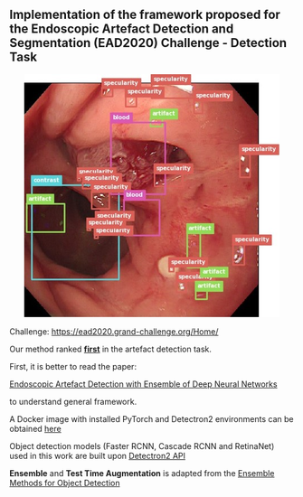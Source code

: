## Implementation of the framework proposed for the Endoscopic Artefact Detection and Segmentation (EAD2020) Challenge - Detection Task

<p align="center">
  <img src="https://github.com/GorkemP/Endoscopic-Artefact-Detection/blob/master/images/EAD2020_frameOnly_01111.jpg">
</p>

Challenge: https://ead2020.grand-challenge.org/Home/

Our method ranked [**first**](https://ead2020.grand-challenge.org/evaluation/results/) in the artefact detection task.

First, it is better to read the paper: 

[Endoscopic Artefact Detection with Ensemble of Deep Neural Networks](http://ceur-ws.org/Vol-2595/endoCV2020_paper_id_10.pdf)

to understand general framework.

A Docker image with installed PyTorch and Detectron2 environments can be obtained [here](https://hub.docker.com/repository/docker/splendor90/detectron2)

Object detection models (Faster RCNN, Cascade RCNN and RetinaNet) used in this work are built upon [Detectron2 API](https://github.com/facebookresearch/detectron2)

**Ensemble** and **Test Time Augmentation** is adapted from the [Ensemble Methods for Object Detection](https://github.com/ancasag/ensembleObjectDetection)


